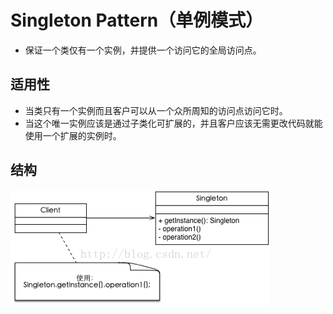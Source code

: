 # Singleton Pattern（单例模式）

* 保证一个类仅有一个实例，并提供一个访问它的全局访问点。

## 适用性

* 当类只有一个实例而且客户可以从一个众所周知的访问点访问它时。
* 当这个唯一实例应该是通过子类化可扩展的，并且客户应该无需更改代码就能使用一个扩展的实例时。

## 结构

![singleton](singleton.png)
